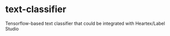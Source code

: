 # text-classifier
Tensorflow-based text classifier that could be integrated with Heartex/Label Studio

